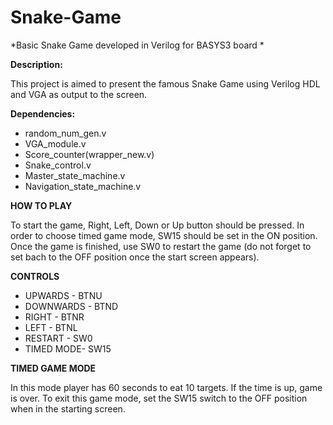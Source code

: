 # Snake-Game
*Basic Snake Game developed in Verilog for BASYS3 board *

**Description:** 

This project is aimed to present the famous Snake Game using Verilog HDL and VGA as output to the screen. 
               
**Dependencies:** 
- random_num_gen.v
- VGA_module.v
- Score_counter(wrapper_new.v)
- Snake_control.v
- Master_state_machine.v
- Navigation_state_machine.v
 
**HOW TO PLAY**

To start the game, Right, Left, Down or Up button should be pressed. In order to choose timed game mode, SW15 should be set in the ON position. Once the game is finished, use SW0 to restart the game (do not forget to set bach to the OFF position once the start screen appears).

**CONTROLS**

* UPWARDS   - BTNU
* DOWNWARDS - BTND
* RIGHT     - BTNR
* LEFT      - BTNL
* RESTART   - SW0
* TIMED MODE- SW15

**TIMED GAME MODE**

In this mode player has 60 seconds to eat 10 targets. If the time is up, game is over. To exit this game mode, set the SW15 switch to the OFF position when in the starting screen.
